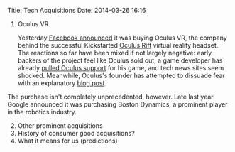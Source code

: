 Title: Tech Acquisitions
Date: 2014-03-26 16:16

1. Oculus VR 

	Yesterday [Facebook announced](#) it was buying Oculus VR, the company behind the successful Kickstarted [Oculus Rift](#) virtual reality headset. The reactions so far have been mixed if not largely negative: early backers of the project feel like Oculus sold out, a game developer has already [pulled Oculus support](#) for his game, and tech news sites seem shocked. Meanwhile, Oculus's founder has attempted to dissuade fear with an explanatory [blog post](#).

The purchase isn't completely unprecedented, however. Late last year Google announced it was purchasing Boston Dynamics, a prominent player in the robotics industry.

2. Other prominent acquisitions
3. History of consumer good acquisitions?
4. What it means for us (predictions)